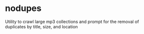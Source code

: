 # nodupes
Utility to crawl large mp3 collections and prompt for the removal of duplicates by title, size, and location
